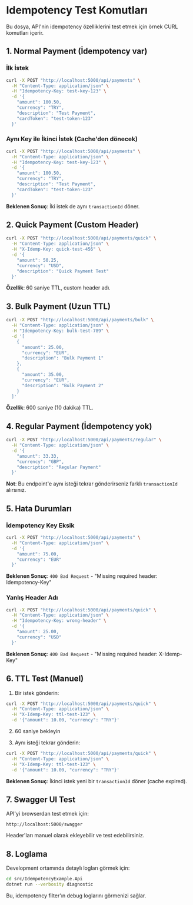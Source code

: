 # Idempotency Test Komutları

Bu dosya, API'nin idempotency özelliklerini test etmek için örnek CURL komutları içerir.

## 1. Normal Payment (İdempotency var)

### İlk İstek
```bash
curl -X POST "http://localhost:5000/api/payments" \
  -H "Content-Type: application/json" \
  -H "Idempotency-Key: test-key-123" \
  -d '{
    "amount": 100.50,
    "currency": "TRY",
    "description": "Test Payment",
    "cardToken": "test-token-123"
  }'
```

### Aynı Key ile İkinci İstek (Cache'den dönecek)
```bash
curl -X POST "http://localhost:5000/api/payments" \
  -H "Content-Type: application/json" \
  -H "Idempotency-Key: test-key-123" \
  -d '{
    "amount": 100.50,
    "currency": "TRY",
    "description": "Test Payment",
    "cardToken": "test-token-123"
  }'
```

**Beklenen Sonuç**: İki istek de aynı `transactionId` döner.

## 2. Quick Payment (Custom Header)

```bash
curl -X POST "http://localhost:5000/api/payments/quick" \
  -H "Content-Type: application/json" \
  -H "X-Idemp-Key: quick-test-456" \
  -d '{
    "amount": 50.25,
    "currency": "USD",
    "description": "Quick Payment Test"
  }'
```

**Özellik**: 60 saniye TTL, custom header adı.

## 3. Bulk Payment (Uzun TTL)

```bash
curl -X POST "http://localhost:5000/api/payments/bulk" \
  -H "Content-Type: application/json" \
  -H "Idempotency-Key: bulk-test-789" \
  -d '[
    {
      "amount": 25.00,
      "currency": "EUR",
      "description": "Bulk Payment 1"
    },
    {
      "amount": 35.00,
      "currency": "EUR", 
      "description": "Bulk Payment 2"
    }
  ]'
```

**Özellik**: 600 saniye (10 dakika) TTL.

## 4. Regular Payment (İdempotency yok)

```bash
curl -X POST "http://localhost:5000/api/payments/regular" \
  -H "Content-Type: application/json" \
  -d '{
    "amount": 33.33,
    "currency": "GBP",
    "description": "Regular Payment"
  }'
```

**Not**: Bu endpoint'e aynı isteği tekrar gönderirseniz farklı `transactionId` alırsınız.

## 5. Hata Durumları

### İdempotency Key Eksik
```bash
curl -X POST "http://localhost:5000/api/payments" \
  -H "Content-Type: application/json" \
  -d '{
    "amount": 75.00,
    "currency": "EUR"
  }'
```

**Beklenen Sonuç**: `400 Bad Request` - "Missing required header: Idempotency-Key"

### Yanlış Header Adı
```bash
curl -X POST "http://localhost:5000/api/payments/quick" \
  -H "Content-Type: application/json" \
  -H "Idempotency-Key: wrong-header" \
  -d '{
    "amount": 25.00,
    "currency": "USD"
  }'
```

**Beklenen Sonuç**: `400 Bad Request` - "Missing required header: X-Idemp-Key"

## 6. TTL Test (Manuel)

1. Bir istek gönderin:
```bash
curl -X POST "http://localhost:5000/api/payments/quick" \
  -H "Content-Type: application/json" \
  -H "X-Idemp-Key: ttl-test-123" \
  -d '{"amount": 10.00, "currency": "TRY"}'
```

2. 60 saniye bekleyin

3. Aynı isteği tekrar gönderin:
```bash
curl -X POST "http://localhost:5000/api/payments/quick" \
  -H "Content-Type: application/json" \
  -H "X-Idemp-Key: ttl-test-123" \
  -d '{"amount": 10.00, "currency": "TRY"}'
```

**Beklenen Sonuç**: İkinci istek yeni bir `transactionId` döner (cache expired).

## 7. Swagger UI Test

API'yi browserdan test etmek için:
```
http://localhost:5000/swagger
```

Header'ları manuel olarak ekleyebilir ve test edebilirsiniz.

## 8. Loglama

Development ortamında detaylı logları görmek için:
```bash
cd src/IdempotencyExample.Api
dotnet run --verbosity diagnostic
```

Bu, idempotency filter'ın debug loglarını görmenizi sağlar.

